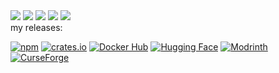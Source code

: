 <div>
  <img src="https://badges.strrl.dev/years/a0a7">
  <img src="https://badges.strrl.dev/commits/all/a0a7">
  <img src="https://badges.strrl.dev/prs/all/a0a7">
  <img src="https://badges.strrl.dev/issues/all/a0a7">
  <img src="https://img.shields.io/badge/dynamic/json?&label=All%20Stars&style=flat&color=bright-green&style=for-the-badge&query=%24.stars&url=https://api.github-star-counter.workers.dev/user/a0a7">
</div>
my releases:

[![npm](https://img.shields.io/badge/npm-%23CB3837.svg?style=default&logo=npm&logoColor=white)](https://www.npmjs.com/~a0a7)
[![crates.io](https://img.shields.io/badge/crates.io-orange.svg?style=default&logo=rust&logoColor=white)](https://crates.io/users/a0a7)
[![Docker Hub](https://img.shields.io/badge/Docker%20Hub-%231D63ED.svg?style=default&logo=docker&logoColor=white)](https://hub.docker.com/u/a0a7)
[![Hugging Face](https://img.shields.io/badge/huggingface-%23FFD21F.svg?style=default&logo=huggingface&logoColor=black)](https://huggingface.co/a0a7)
[![Modrinth](https://img.shields.io/badge/modrinth-1bd96a.svg?style=default&logo=modrinth&logoColor=white)](https://modrinth.com/user/lev)
[![CurseForge](https://img.shields.io/badge/CurseForge-000.svg?style=default&logo=curseforge&logoColor=orange)](https://www.curseforge.com/members/a0a7/)
